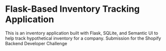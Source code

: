 # Flask-Based Inventory Tracking Application

This is an inventory application built with Flask, SQLite, and Semantic UI to help track hypothetical inventory for a company. Submission for the Shopify Backend Developer Challenge
